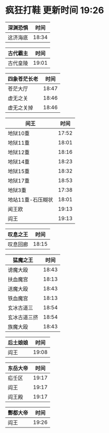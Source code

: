 # 疯狂打鞋 更新时间 19:26

| 深渊恐惧   | 时间    |
|--------|-------|
| 这济海底 | 18:34 |

| 古代霸主   | 时间    |
|--------|-------|
| 古代皇陵 | 19:01 |

| 四象苍茫长老   | 时间    |
|--------|-------|
| 苍茫大厅 | 18:47 |
| 虚无之关 | 18:46 |
| 虚无之关掉 | 18:46 |

| 间王   | 时间    |
|--------|-------|
| 地狱10重 | 17:52 |
| 地狱11重 | 18:01 |
| 地狱12重 | 18:16 |
| 地狱14重 | 18:23 |
| 地狱15重 | 18:32 |
| 地狱17重 | 18:53 |
| 地狱3重 | 17:38 |
| 地站11重-石压糊状 | 18:01 |
| 闻王欧 | 19:13 |
| 阎王 | 19:13 |

| 叹息之王   | 时间    |
|--------|-------|
| 叹息回廊 | 18:15 |

| 猛魔之王   | 时间    |
|--------|-------|
| 谤魔大殴 | 18:43 |
| 扶血魔宫 | 18:13 |
| 送魔大殴 | 18:43 |
| 铁血魔宫 | 18:13 |
| 玄冰古道三 | 18:54 |
| 玄冰古道三挤 | 18:54 |
| 族魔大殴 | 18:43 |

| 后土娘娘   | 时间    |
|--------|-------|
| 阎王 | 19:08 |

| 东岳大帝   | 时间    |
|--------|-------|
| 疝壬区 | 19:17 |
| 阎王 | 19:17 |
| 阎王殿 | 19:17 |

| 酆都大帝   | 时间    |
|--------|-------|
| 阎王 | 19:26 |